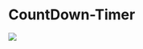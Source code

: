# CountDown-Timer

<img src="https://drive.google.com/file/d/1KGBRlJVbOVqFLVcYKbZfb9gLQTH1OHvo/view?usp=sharing">

